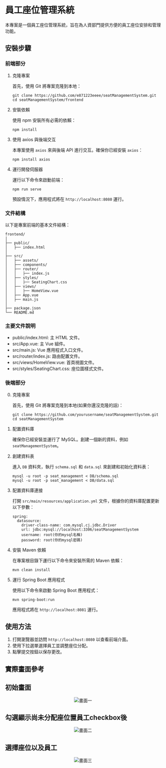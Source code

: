 # 員工座位管理系統

本專案是一個員工座位管理系統，旨在為人資部門提供方便的員工座位安排和管理功能。

## 安裝步驟

### 前端部分

1. 克隆專案

   首先，使用 Git 將專案克隆到本地：
   ```
   git clone https://github.com/e871223eeee/seatManagementSystem.git
   cd seatManagementSystem/frontend
   ```
2. 安裝依賴

   使用 npm 安裝所有必需的依賴：
   ```
   npm install
   ```
3. 使用 axios 與後端交互

   本專案使用 `axios` 來與後端 API 進行交互。確保你已經安裝 `axios`：
   ```
   npm install axios
   ```
4. 運行開發伺服器

   運行以下命令來啟動前端：
   ```
   npm run serve
   ```
   預設情況下，應用程式將在 `http://localhost:8080` 運行。

### 文件結構

以下是專案前端的基本文件結構：
```
frontend/
│
├── public/
│   ├── index.html
│
├── src/
│   ├── assets/
│   ├── components/
│   ├── router/
│   │   ├── index.js
│   ├── styles/
│   │   ├── SeatingChart.css
│   ├── views/
│   │   ├── HomeView.vue
│   ├── App.vue
│   ├── main.js
│
├── package.json
└── README.md
```
### 主要文件說明

- public/index.html: 主 HTML 文件。
- src/App.vue: 主 Vue 組件。
- src/main.js: Vue 應用程式入口文件。
- src/router/index.js: 路由配置文件。
- src/views/HomeView.vue: 首頁視圖文件。
- src/styles/SeatingChart.css: 座位圖樣式文件。

### 後端部分

0. 克隆專案

   首先，使用 Git 將專案克隆到本地(如果你還沒克隆的話)：
   ```
   git clone https://github.com/yourusername/seatManagementSystem.git
   cd seatManagementSystem
   ```
1. 配置資料庫

   確保你已經安裝並運行了 MySQL。創建一個新的資料，例如 `seatManagementSystem`。

2. 創建資料表

   進入 `DB` 資料夾，執行 `schema.sql` 和 `data.sql` 來創建和初始化資料表：
   ```
   mysql -u root -p seat_management < DB/schema.sql
   mysql -u root -p seat_management < DB/data.sql
   ```
3. 配置資料庫連接

   打開 `src/main/resources/application.yml` 文件，根據你的資料庫配置更新以下參數：
   ```
   spring:
     datasource:
       driver-class-name: com.mysql.cj.jdbc.Driver
       url: jdbc:mysql://localhost:3306/seatManagementSystem
       username: root(你的mysql名稱)
       password: root(你的mysql密碼)
   ```

4. 安裝 Maven 依賴

   在專案根目錄下運行以下命令來安裝所需的 Maven 依賴：
   ```
   mvn clean install
   ```
5. 運行 Spring Boot 應用程式

   使用以下命令來啟動 Spring Boot 應用程式：
   ```
   mvn spring-boot:run
   ```
   應用程式將在 `http://localhost:8081` 運行。

## 使用方法

1. 打開瀏覽器並訪問 `http://localhost:8080` 以查看前端介面。
2. 使用下拉選單選擇員工並調整座位分配。
3. 點擊提交按鈕以保存更改。

## 實際畫面參考

## 初始畫面
<center>
    <img src="https://github.com/user-attachments/assets/b904440d-6525-4bcc-957a-f50bcb42724d" alt="畫面一">
</center>

## 勾選顯示尚未分配座位置員工checkbox後
<center>
    <img src="https://github.com/user-attachments/assets/80d41bde-05f5-439d-b238-4a930e4a7f75" alt="畫面二">
</center>

## 選擇座位以及員工
<center>
    <img src="https://github.com/user-attachments/assets/ad745952-c3e9-4666-9eda-de2c55fcc1b0" alt="畫面三">
</center>

